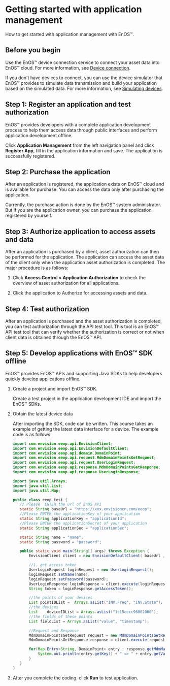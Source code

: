 # Getting started with application management
How to get started with application management with EnOS™.

## Before you begin

Use the EnOS™ device connection service to connect your asset data into EnOS™ cloud. For more information, see [Device connection](https://docs.envisioniot.com/docs/device-connection/en/latest/deviceconnection_overview.html).

If you don't have devices to connect, you can use the device simulator that EnOS™ provides to simulate data transmission and build your application based on the simulated data. For more information, see [Simulating devices](simulating_device).

## Step 1: Register an application and test authorization

EnOS™ provides developers with a complete application development process to help them access data through public interfaces and perform application development offline.

Click **Application Management** from the left navigation panel and click **Register App**, fill in the application information and save. The application is successfully registered.

## Step 2: Purchase the application

After an application is registered, the application exists on EnOS™ cloud and is available for purchase. You can access the data only after purchasing the application.

Currently, the purchase action is done by the EnOS™ system administrator. But if you are the application owner, you can purchase the application registered by yourself.

## Step 3: Authorize application to access assets and data

After an application is purchased by a client, asset authorization can then be performed for the application. The application can access the asset data of the client only when the application asset authorization is completed. The major procedure is as follows:

1. Click **Access Control > Application Authorization** to check the overview of asset authorization for all applications.

2. Click the application to Authorize for accessing assets and data.

## Step 4: Test authorization

After an application is purchased and the asset authorization is completed, you can test authorization through the API test tool. This tool is an EnOS™ API test tool that can verify whether the authorization is correct or not when client data is obtained through the EnOS™ API.

## Step 5: Develop applications with EnOS™ SDK offline

EnOS™ provides EnOS™ APIs and supporting Java SDKs to help developers quickly develop applications offline.

1. Create a project and import EnOS™ SDK.

   Create a test project in the application development IDE and import the EnOS™ SDKs.

2. Obtain the latest device data

   After importing the SDK, code can be written. This course takes an example of getting the latest data interface for a device. The example code is as follows:

   ```java
   import com.envision.eeop.api.EnvisionClient;
   import com.envision.eeop.api.EnvisionDefaultClient;
   import com.envision.eeop.api.domain.DomainPoint;
   import com.envision.eeop.api.request.MdmDomainPointsGetRequest;
   import com.envision.eeop.api.request.UserLoginRequest;
   import com.envision.eeop.api.response.MdmDomainPointsGetResponse;
   import com.envision.eeop.api.response.UserLoginResponse;

   import java.util.Arrays;
   import java.util.List;
   import java.util.Map;

   public class eeop_test {
      // Please  ENTER the url of EnOS API
      static String baseUrl = "https://xxx.envisioncn.com/eeop";
      //Please ENTER the applicationKey of your application
      static String applicationKey = "applicationId";
      //Please ENTER the applicationSecret of your application
      static String applicationSec = "applicationSec";

      static String name = "name";
      static String password = "password";

      public static void main(String[] args) throws Exception {
          EnvisionClient client = new EnvisionDefaultClient( baseUrl , applicationId, applicationSec);

          //1. get access token
          UserLoginRequest loginRequest = new UserLoginRequest();
          loginRequest.setName(name);
          loginRequest.setPassword(password);
          UserLoginResponse loginResponse = client.execute(loginRequest);
          String token = loginResponse.getAccessToken();

          //the points of your devices
          List pointIDList =  Arrays.asList("INV.Freq", "INV.State");
          //the devices
          List    deviceIDList = Arrays.asList("1c15eecc96002000");
          //the fields of these points
          List fieldList = Arrays.asList("value", "timestamp");

          //Request and Response
          MdmDomainPointsGetRequest request = new MdmDomainPointsGetRequest(deviceIDList, pointIDList, fieldList);
          MdmDomainPointsGetResponse response = client.execute(request,token);

          for(Map.Entry<String, DomainPoint> entry : response.getMdmMap().entrySet()) {
              System.out.println(entry.getKey() + " => " + entry.getValue().getPointValueMap());
          }
      }
   }

   ```

3. After you complete the coding, click **Run** to test application.
